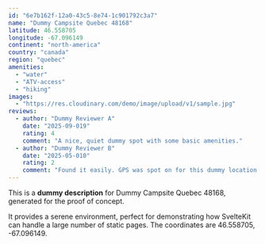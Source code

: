 ```yaml
---
id: "6e7b162f-12a0-43c5-8e74-1c901792c3a7"
name: "Dummy Campsite Quebec 48168"
latitude: 46.558705
longitude: -67.096149
continent: "north-america"
country: "canada"
region: "quebec"
amenities:
  - "water"
  - "ATV-access"
  - "hiking"
images:
  - "https://res.cloudinary.com/demo/image/upload/v1/sample.jpg"
reviews:
  - author: "Dummy Reviewer A"
    date: "2025-09-019"
    rating: 4
    comment: "A nice, quiet dummy spot with some basic amenities."
  - author: "Dummy Reviewer B"
    date: "2025-05-010"
    rating: 2
    comment: "Found it easily. GPS was spot on for this dummy location."
---
```


This is a **dummy description** for Dummy Campsite Quebec 48168, generated for the proof of concept.

It provides a serene environment, perfect for demonstrating how SvelteKit can handle a large number of static pages. The coordinates are 46.558705, -67.096149.
